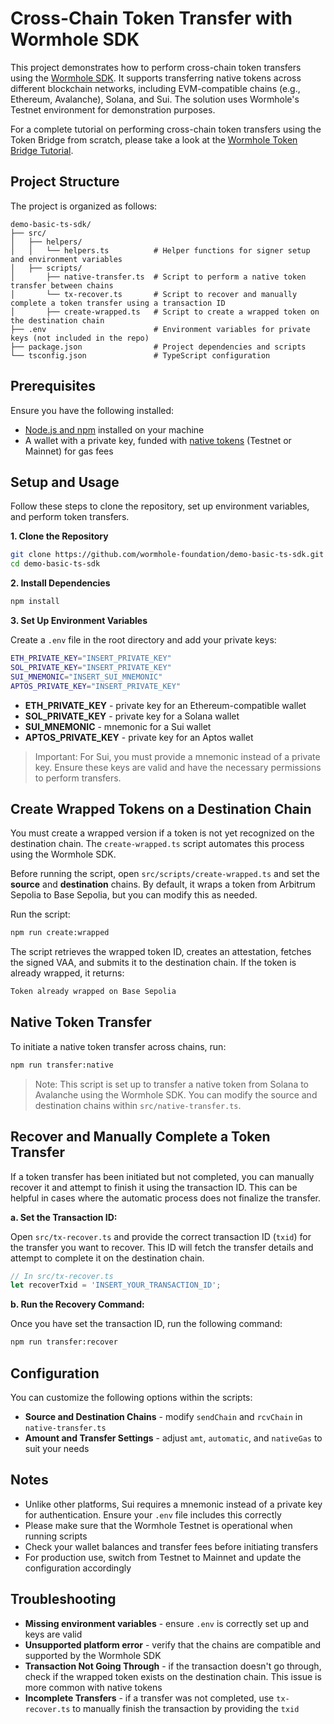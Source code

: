 # Cross-Chain Token Transfer with Wormhole SDK

This project demonstrates how to perform cross-chain token transfers using the [Wormhole SDK](https://github.com/wormhole-foundation/wormhole-sdk-ts). It supports transferring native tokens across different blockchain networks, including EVM-compatible chains (e.g., Ethereum, Avalanche), Solana, and Sui. The solution uses Wormhole's Testnet environment for demonstration purposes.

For a complete tutorial on performing cross-chain token transfers using the Token Bridge from scratch, please take a look at the [Wormhole Token Bridge Tutorial](https://wormhole.com/docs/tutorials/messaging/token-bridge/).

## Project Structure

The project is organized as follows:

```plaintext
demo-basic-ts-sdk/
├── src/
│   ├── helpers/
│   │   └── helpers.ts          # Helper functions for signer setup and environment variables
│   ├── scripts/
│       ├── native-transfer.ts  # Script to perform a native token transfer between chains
│       └── tx-recover.ts       # Script to recover and manually complete a token transfer using a transaction ID
│       ├── create-wrapped.ts   # Script to create a wrapped token on the destination chain
├── .env                        # Environment variables for private keys (not included in the repo)
├── package.json                # Project dependencies and scripts
└── tsconfig.json               # TypeScript configuration
```

## Prerequisites

Ensure you have the following installed:

- [Node.js and npm](https://docs.npmjs.com/downloading-and-installing-node-js-and-npm) installed on your machine
- A wallet with a private key, funded with [native tokens](https://faucets.chain.link/) (Testnet or Mainnet) for gas fees

## Setup and Usage

Follow these steps to clone the repository, set up environment variables, and perform token transfers.

**1. Clone the Repository**

```bash
git clone https://github.com/wormhole-foundation/demo-basic-ts-sdk.git
cd demo-basic-ts-sdk
```

**2. Install Dependencies**

```bash
npm install
```

**3. Set Up Environment Variables**

Create a `.env` file in the root directory and add your private keys:

```bash
ETH_PRIVATE_KEY="INSERT_PRIVATE_KEY"
SOL_PRIVATE_KEY="INSERT_PRIVATE_KEY"
SUI_MNEMONIC="INSERT_SUI_MNEMONIC"
APTOS_PRIVATE_KEY="INSERT_PRIVATE_KEY"
```

- **ETH_PRIVATE_KEY** - private key for an Ethereum-compatible wallet
- **SOL_PRIVATE_KEY** - private key for a Solana wallet
- **SUI_MNEMONIC** - mnemonic for a Sui wallet
- **APTOS_PRIVATE_KEY** - private key for an Aptos wallet

> Important: For Sui, you must provide a mnemonic instead of a private key. Ensure these keys are valid and have the necessary permissions to perform transfers.

## Create Wrapped Tokens on a Destination Chain

You must create a wrapped version if a token is not yet recognized on the destination chain. The `create-wrapped.ts` script automates this process using the Wormhole SDK.

Before running the script, open `src/scripts/create-wrapped.ts` and set the **source** and **destination** chains. By default, it wraps a token from Arbitrum Sepolia to Base Sepolia, but you can modify this as needed.

Run the script:

```bash
npm run create:wrapped
```

The script retrieves the wrapped token ID, creates an attestation, fetches the signed VAA, and submits it to the destination chain. If the token is already wrapped, it returns:

```bash
Token already wrapped on Base Sepolia
```

## Native Token Transfer

To initiate a native token transfer across chains, run:

```bash
npm run transfer:native
```

> Note: This script is set up to transfer a native token from Solana to Avalanche using the Wormhole SDK. You can modify the source and destination chains within `src/native-transfer.ts`.

## Recover and Manually Complete a Token Transfer

If a token transfer has been initiated but not completed, you can manually recover it and attempt to finish it using the transaction ID. This can be helpful in cases where the automatic process does not finalize the transfer.

**a. Set the Transaction ID:**

Open `src/tx-recover.ts` and provide the correct transaction ID (`txid`) for the transfer you want to recover. This ID will fetch the transfer details and attempt to complete it on the destination chain.

```typescript
// In src/tx-recover.ts
let recoverTxid = 'INSERT_YOUR_TRANSACTION_ID';
```

**b. Run the Recovery Command:**

Once you have set the transaction ID, run the following command:

```bash
npm run transfer:recover
```

## Configuration

You can customize the following options within the scripts:

- **Source and Destination Chains** - modify `sendChain` and `rcvChain` in `native-transfer.ts`
- **Amount and Transfer Settings** - adjust `amt`, `automatic`, and `nativeGas` to suit your needs

## Notes

- Unlike other platforms, Sui requires a mnemonic instead of a private key for authentication. Ensure your `.env` file includes this correctly
- Please make sure that the Wormhole Testnet is operational when running scripts
- Check your wallet balances and transfer fees before initiating transfers
- For production use, switch from Testnet to Mainnet and update the configuration accordingly

## Troubleshooting

- **Missing environment variables** - ensure `.env` is correctly set up and keys are valid
- **Unsupported platform error** - verify that the chains are compatible and supported by the Wormhole SDK
- **Transaction Not Going Through** - if the transaction doesn't go through, check if the wrapped token exists on the destination chain. This issue is more common with native tokens
- **Incomplete Transfers** - if a transfer was not completed, use `tx-recover.ts` to manually finish the transaction by providing the `txid`
